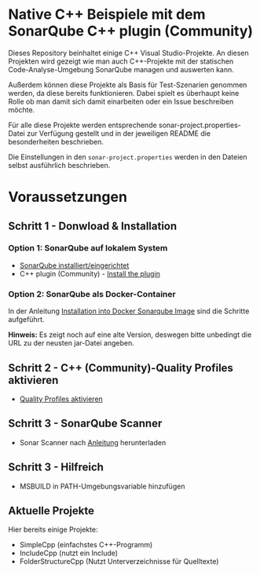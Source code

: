 # Native C++ Beispiele mit dem SonarQube C++ plugin (Community)

Dieses Repository beinhaltet einige C++ Visual Studio-Projekte. An diesen Projekten wird gezeigt wie man auch C++-Projekte mit der statischen Code-Analyse-Umgebung SonarQube managen und auswerten kann.

Außerdem können diese Projekte als Basis für Test-Szenarien genommen werden, da diese bereits funktionieren. Dabei spielt es überhaupt keine Rolle ob man damit sich damit einarbeiten oder ein Issue beschreiben möchte.

Für alle diese Projekte werden entsprechende sonar-project.properties-Datei zur Verfügung gestellt und in der jeweiligen README die besonderheiten beschrieben.

Die Einstellungen in den `sonar-project.properties` werden in den Dateien selbst ausführlich beschrieben.

# Voraussetzungen
## Schritt 1 - Donwload & Installation
### Option 1: SonarQube auf lokalem System
- [SonarQube installiert/eingerichtet](https://docs.sonarqube.org/latest/setup/get-started-2-minutes/)
- C++ plugin (Community)  - [Install the plugin](https://github.com/SonarOpenCommunity/sonar-cxx/wiki/Installation)

### Option 2: SonarQube als Docker-Container
In der Anleitung [Installation into Docker Sonarqube Image](https://github.com/SonarOpenCommunity/sonar-cxx/wiki/Installation-into-Docker-Sonarqube-Image) sind die Schritte aufgeführt.

**Hinweis:** Es zeigt noch auf eine alte Version, deswegen bitte unbedingt die URL zu der neusten jar-Datei angeben.

## Schritt 2 - C++ (Community)-Quality Profiles aktivieren
- [Quality Profiles aktivieren](https://github.com/SonarOpenCommunity/sonar-cxx/wiki/Activate-quality-rules)

## Schritt 3 - SonarQube Scanner
- Sonar Scanner nach [Anleitung](https://docs.sonarqube.org/display/SCAN/Analyzing+with+SonarQube+Scanner) herunterladen 

## Schritt 3 - Hilfreich
- MSBUILD in PATH-Umgebungsvariable hinzufügen
## Aktuelle Projekte
Hier bereits einige Projekte:
- SimpleCpp (einfachstes C++-Programm)
- IncludeCpp (nutzt ein Include)
- FolderStructureCpp (Nutzt Unterverzeichnisse für Quelltexte)

